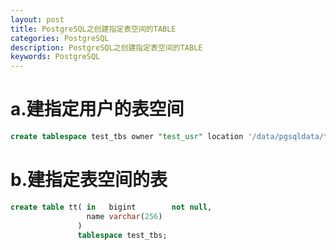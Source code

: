 ```yaml
---
layout: post
title: PostgreSQL之创建指定表空间的TABLE
categories: PostgreSQL
description: PostgreSQL之创建指定表空间的TABLE
keywords: PostgreSQL
---
```


# a.建指定用户的表空间
```sql
create tablespace test_tbs owner "test_usr" location '/data/pgsqldata/test_tbs';
```

# b.建指定表空间的表
```sql
create table tt( in   bigint        not null,
	             name varchar(256)
               ) 
               tablespace test_tbs;
```
 
